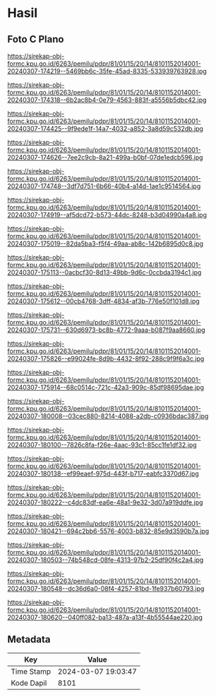 # Hasil

## Foto C Plano

https://sirekap-obj-formc.kpu.go.id/6263/pemilu/pdpr/81/01/15/20/14/8101152014001-20240307-174219--5469bb6c-35fe-45ad-8335-533939763928.jpg

https://sirekap-obj-formc.kpu.go.id/6263/pemilu/pdpr/81/01/15/20/14/8101152014001-20240307-174318--6b2ac8b4-0e79-4563-883f-a5556b5dbc42.jpg

https://sirekap-obj-formc.kpu.go.id/6263/pemilu/pdpr/81/01/15/20/14/8101152014001-20240307-174425--9f9ede1f-14a7-4032-a852-3a8d59c532db.jpg

https://sirekap-obj-formc.kpu.go.id/6263/pemilu/pdpr/81/01/15/20/14/8101152014001-20240307-174626--7ee2c9cb-8a21-499a-b0bf-07de1edcb596.jpg

https://sirekap-obj-formc.kpu.go.id/6263/pemilu/pdpr/81/01/15/20/14/8101152014001-20240307-174748--3df7d751-6b66-40b4-a14d-1ae1c9514564.jpg

https://sirekap-obj-formc.kpu.go.id/6263/pemilu/pdpr/81/01/15/20/14/8101152014001-20240307-174919--af5dcd72-b573-44dc-8248-b3d04990a4a8.jpg

https://sirekap-obj-formc.kpu.go.id/6263/pemilu/pdpr/81/01/15/20/14/8101152014001-20240307-175019--82da5ba3-f5f4-49aa-ab8c-142b6895d0c8.jpg

https://sirekap-obj-formc.kpu.go.id/6263/pemilu/pdpr/81/01/15/20/14/8101152014001-20240307-175113--0acbcf30-8d13-49bb-9d6c-0ccbda3194c1.jpg

https://sirekap-obj-formc.kpu.go.id/6263/pemilu/pdpr/81/01/15/20/14/8101152014001-20240307-175612--00cb4768-3dff-4834-af3b-776e50f101d8.jpg

https://sirekap-obj-formc.kpu.go.id/6263/pemilu/pdpr/81/01/15/20/14/8101152014001-20240307-175731--630d6973-bc8b-4772-9aaa-b087f9aa8660.jpg

https://sirekap-obj-formc.kpu.go.id/6263/pemilu/pdpr/81/01/15/20/14/8101152014001-20240307-175826--e99024fe-8d9b-4432-8f92-288c9f9f6a3c.jpg

https://sirekap-obj-formc.kpu.go.id/6263/pemilu/pdpr/81/01/15/20/14/8101152014001-20240307-175914--68c0514c-721c-42a3-909c-85df98695dae.jpg

https://sirekap-obj-formc.kpu.go.id/6263/pemilu/pdpr/81/01/15/20/14/8101152014001-20240307-180008--03cec880-8214-4088-a2db-c0936bdac387.jpg

https://sirekap-obj-formc.kpu.go.id/6263/pemilu/pdpr/81/01/15/20/14/8101152014001-20240307-180100--7826c8fa-f26e-4aac-93c1-85cc1fe1df32.jpg

https://sirekap-obj-formc.kpu.go.id/6263/pemilu/pdpr/81/01/15/20/14/8101152014001-20240307-180138--ef99eaef-975d-443f-b717-eabfc3370d67.jpg

https://sirekap-obj-formc.kpu.go.id/6263/pemilu/pdpr/81/01/15/20/14/8101152014001-20240307-180222--c4dc83df-ea6e-48a1-9e32-3d07a919ddfe.jpg

https://sirekap-obj-formc.kpu.go.id/6263/pemilu/pdpr/81/01/15/20/14/8101152014001-20240307-180421--694c2bb6-5576-4003-b832-85e9d3590b7a.jpg

https://sirekap-obj-formc.kpu.go.id/6263/pemilu/pdpr/81/01/15/20/14/8101152014001-20240307-180503--74b548cd-08fe-4313-97b2-25df90f4c2a4.jpg

https://sirekap-obj-formc.kpu.go.id/6263/pemilu/pdpr/81/01/15/20/14/8101152014001-20240307-180548--dc36d6a0-08f4-4257-81bd-1fe937b60793.jpg

https://sirekap-obj-formc.kpu.go.id/6263/pemilu/pdpr/81/01/15/20/14/8101152014001-20240307-180620--040ff082-ba13-487a-a13f-4b55544ae220.jpg


## Metadata

| Key        | Value               |
| ---------- | ------------------- |
| Time Stamp | 2024-03-07 19:03:47 |
| Kode Dapil | 8101                |



